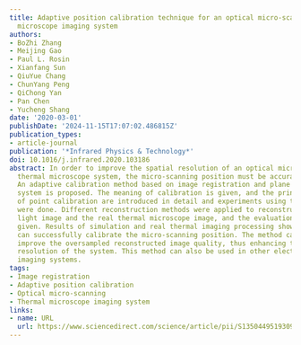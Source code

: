 ```yaml
---
title: Adaptive position calibration technique for an optical micro-scanning thermal
  microscope imaging system
authors:
- BoZhi Zhang
- Meijing Gao
- Paul L. Rosin
- Xianfang Sun
- QiuYue Chang
- ChunYang Peng
- QiChong Yan
- Pan Chen
- Yucheng Shang
date: '2020-03-01'
publishDate: '2024-11-15T17:07:02.486815Z'
publication_types:
- article-journal
publication: '*Infrared Physics & Technology*'
doi: 10.1016/j.infrared.2020.103186
abstract: In order to improve the spatial resolution of an optical micro-scanning
  thermal microscope system, the micro-scanning position must be accurately calibrated.
  An adaptive calibration method based on image registration and plane coordinate
  system is proposed. The meaning of calibration is given, and the principle and method
  of point calibration are introduced in detail and experiments using the real system
  were done. Different reconstruction methods were applied to reconstruct the visible
  light image and the real thermal microscope image, and the evaluation scores are
  given. Results of simulation and real thermal imaging processing show that the method
  can successfully calibrate the micro-scanning position. The method can significantly
  improve the oversampled reconstructed image quality, thus enhancing the spatial
  resolution of the system. This method can also be used in other electro-optical
  imaging systems.
tags:
- Image registration
- Adaptive position calibration
- Optical micro-scanning
- Thermal microscope imaging system
links:
- name: URL
  url: https://www.sciencedirect.com/science/article/pii/S1350449519309272
---
```

